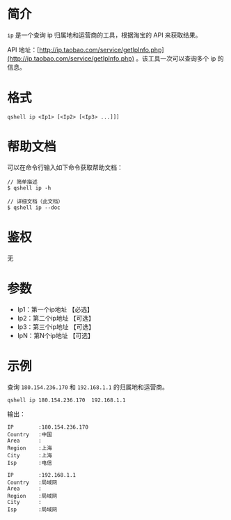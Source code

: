 # 简介
`ip` 是一个查询 ip 归属地和运营商的工具，根据淘宝的 API 来获取结果。

API 地址：[http://ip.taobao.com/service/getIpInfo.php](http://ip.taobao.com/service/getIpInfo.php) 。该工具一次可以查询多个 ip 的信息。

# 格式
```
qshell ip <Ip1> [<Ip2> [<Ip3> ...]]]
```

# 帮助文档
可以在命令行输入如下命令获取帮助文档：
```
// 简单描述
$ qshell ip -h 

// 详细文档（此文档）
$ qshell ip --doc
```

# 鉴权
无

# 参数
- Ip1：第一个ip地址 【必选】
- Ip2：第二个ip地址 【可选】
- Ip3：第三个ip地址 【可选】
- IpN：第N个ip地址 【可选】

# 示例
查询 `180.154.236.170` 和 `192.168.1.1` 的归属地和运营商。
```
qshell ip 180.154.236.170  192.168.1.1
```

输出：
```
IP        :180.154.236.170
Country   :中国
Area      :
Region    :上海
City      :上海
Isp       :电信

IP        :192.168.1.1
Country   :局域网
Area      :
Region    :局域网
City      :
Isp       :局域网
```